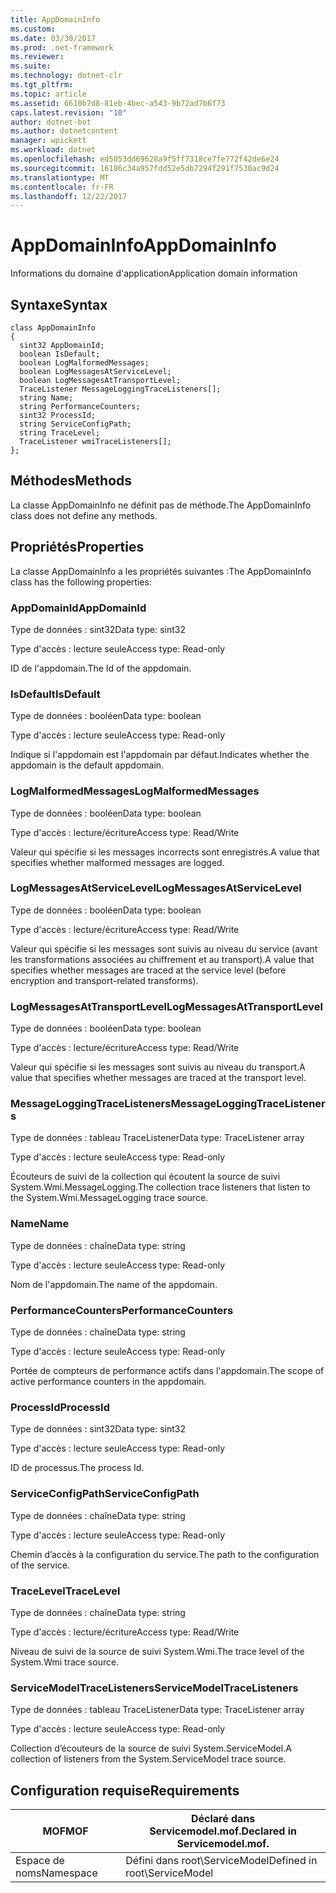 ```yaml
---
title: AppDomainInfo
ms.custom: 
ms.date: 03/30/2017
ms.prod: .net-framework
ms.reviewer: 
ms.suite: 
ms.technology: dotnet-clr
ms.tgt_pltfrm: 
ms.topic: article
ms.assetid: 6610b7d8-81eb-4bec-a543-9b72ad7b6f73
caps.latest.revision: "10"
author: dotnet-bot
ms.author: dotnetcontent
manager: wpickett
ms.workload: dotnet
ms.openlocfilehash: ed5053dd69628a9f5ff7318ce7fe772f42de6e24
ms.sourcegitcommit: 16186c34a957fdd52e5db7294f291f7530ac9d24
ms.translationtype: MT
ms.contentlocale: fr-FR
ms.lasthandoff: 12/22/2017
---
```

# <a name="appdomaininfo"></a><span data-ttu-id="3b4c6-102">AppDomainInfo</span><span class="sxs-lookup"><span data-stu-id="3b4c6-102">AppDomainInfo</span></span>
<span data-ttu-id="3b4c6-103">Informations du domaine d'application</span><span class="sxs-lookup"><span data-stu-id="3b4c6-103">Application domain information</span></span>  
  
## <a name="syntax"></a><span data-ttu-id="3b4c6-104">Syntaxe</span><span class="sxs-lookup"><span data-stu-id="3b4c6-104">Syntax</span></span>  
  
```  
class AppDomainInfo  
{  
  sint32 AppDomainId;  
  boolean IsDefault;  
  boolean LogMalformedMessages;  
  boolean LogMessagesAtServiceLevel;  
  boolean LogMessagesAtTransportLevel;  
  TraceListener MessageLoggingTraceListeners[];  
  string Name;  
  string PerformanceCounters;  
  sint32 ProcessId;  
  string ServiceConfigPath;  
  string TraceLevel;  
  TraceListener wmiTraceListeners[];  
};  
```  
  
## <a name="methods"></a><span data-ttu-id="3b4c6-105">Méthodes</span><span class="sxs-lookup"><span data-stu-id="3b4c6-105">Methods</span></span>  
 <span data-ttu-id="3b4c6-106">La classe AppDomainInfo ne définit pas de méthode.</span><span class="sxs-lookup"><span data-stu-id="3b4c6-106">The AppDomainInfo class does not define any methods.</span></span>  
  
## <a name="properties"></a><span data-ttu-id="3b4c6-107">Propriétés</span><span class="sxs-lookup"><span data-stu-id="3b4c6-107">Properties</span></span>  
 <span data-ttu-id="3b4c6-108">La classe AppDomainInfo a les propriétés suivantes :</span><span class="sxs-lookup"><span data-stu-id="3b4c6-108">The AppDomainInfo class has the following properties:</span></span>  
  
### <a name="appdomainid"></a><span data-ttu-id="3b4c6-109">AppDomainId</span><span class="sxs-lookup"><span data-stu-id="3b4c6-109">AppDomainId</span></span>  
 <span data-ttu-id="3b4c6-110">Type de données : sint32</span><span class="sxs-lookup"><span data-stu-id="3b4c6-110">Data type: sint32</span></span>  
  
 <span data-ttu-id="3b4c6-111">Type d'accès : lecture seule</span><span class="sxs-lookup"><span data-stu-id="3b4c6-111">Access type: Read-only</span></span>  
  
 <span data-ttu-id="3b4c6-112">ID de l'appdomain.</span><span class="sxs-lookup"><span data-stu-id="3b4c6-112">The Id of the appdomain.</span></span>  
  
### <a name="isdefault"></a><span data-ttu-id="3b4c6-113">IsDefault</span><span class="sxs-lookup"><span data-stu-id="3b4c6-113">IsDefault</span></span>  
 <span data-ttu-id="3b4c6-114">Type de données : booléen</span><span class="sxs-lookup"><span data-stu-id="3b4c6-114">Data type: boolean</span></span>  
  
 <span data-ttu-id="3b4c6-115">Type d'accès : lecture seule</span><span class="sxs-lookup"><span data-stu-id="3b4c6-115">Access type: Read-only</span></span>  
  
 <span data-ttu-id="3b4c6-116">Indique si l'appdomain est l'appdomain par défaut.</span><span class="sxs-lookup"><span data-stu-id="3b4c6-116">Indicates whether the appdomain is the default appdomain.</span></span>  
  
### <a name="logmalformedmessages"></a><span data-ttu-id="3b4c6-117">LogMalformedMessages</span><span class="sxs-lookup"><span data-stu-id="3b4c6-117">LogMalformedMessages</span></span>  
 <span data-ttu-id="3b4c6-118">Type de données : booléen</span><span class="sxs-lookup"><span data-stu-id="3b4c6-118">Data type: boolean</span></span>  
  
 <span data-ttu-id="3b4c6-119">Type d'accès : lecture/écriture</span><span class="sxs-lookup"><span data-stu-id="3b4c6-119">Access type: Read/Write</span></span>  
  
 <span data-ttu-id="3b4c6-120">Valeur qui spécifie si les messages incorrects sont enregistrés.</span><span class="sxs-lookup"><span data-stu-id="3b4c6-120">A value that specifies whether malformed messages are logged.</span></span>  
  
### <a name="logmessagesatservicelevel"></a><span data-ttu-id="3b4c6-121">LogMessagesAtServiceLevel</span><span class="sxs-lookup"><span data-stu-id="3b4c6-121">LogMessagesAtServiceLevel</span></span>  
 <span data-ttu-id="3b4c6-122">Type de données : booléen</span><span class="sxs-lookup"><span data-stu-id="3b4c6-122">Data type: boolean</span></span>  
  
 <span data-ttu-id="3b4c6-123">Type d'accès : lecture/écriture</span><span class="sxs-lookup"><span data-stu-id="3b4c6-123">Access type: Read/Write</span></span>  
  
 <span data-ttu-id="3b4c6-124">Valeur qui spécifie si les messages sont suivis au niveau du service (avant les transformations associées au chiffrement et au transport).</span><span class="sxs-lookup"><span data-stu-id="3b4c6-124">A value that specifies whether messages are traced at the service level (before encryption and transport-related transforms).</span></span>  
  
### <a name="logmessagesattransportlevel"></a><span data-ttu-id="3b4c6-125">LogMessagesAtTransportLevel</span><span class="sxs-lookup"><span data-stu-id="3b4c6-125">LogMessagesAtTransportLevel</span></span>  
 <span data-ttu-id="3b4c6-126">Type de données : booléen</span><span class="sxs-lookup"><span data-stu-id="3b4c6-126">Data type: boolean</span></span>  
  
 <span data-ttu-id="3b4c6-127">Type d'accès : lecture/écriture</span><span class="sxs-lookup"><span data-stu-id="3b4c6-127">Access type: Read/Write</span></span>  
  
 <span data-ttu-id="3b4c6-128">Valeur qui spécifie si les messages sont suivis au niveau du transport.</span><span class="sxs-lookup"><span data-stu-id="3b4c6-128">A value that specifies whether messages are traced at the transport level.</span></span>  
  
### <a name="messageloggingtracelisteners"></a><span data-ttu-id="3b4c6-129">MessageLoggingTraceListeners</span><span class="sxs-lookup"><span data-stu-id="3b4c6-129">MessageLoggingTraceListeners</span></span>  
 <span data-ttu-id="3b4c6-130">Type de données : tableau TraceListener</span><span class="sxs-lookup"><span data-stu-id="3b4c6-130">Data type: TraceListener array</span></span>  
  
 <span data-ttu-id="3b4c6-131">Type d'accès : lecture seule</span><span class="sxs-lookup"><span data-stu-id="3b4c6-131">Access type: Read-only</span></span>  
  
 <span data-ttu-id="3b4c6-132">Écouteurs de suivi de la collection qui écoutent la source de suivi System.Wmi.MessageLogging.</span><span class="sxs-lookup"><span data-stu-id="3b4c6-132">The collection trace listeners that listen to the System.Wmi.MessageLogging trace source.</span></span>  
  
### <a name="name"></a><span data-ttu-id="3b4c6-133">Name</span><span class="sxs-lookup"><span data-stu-id="3b4c6-133">Name</span></span>  
 <span data-ttu-id="3b4c6-134">Type de données : chaîne</span><span class="sxs-lookup"><span data-stu-id="3b4c6-134">Data type: string</span></span>  
  
 <span data-ttu-id="3b4c6-135">Type d'accès : lecture seule</span><span class="sxs-lookup"><span data-stu-id="3b4c6-135">Access type: Read-only</span></span>  
  
 <span data-ttu-id="3b4c6-136">Nom de l'appdomain.</span><span class="sxs-lookup"><span data-stu-id="3b4c6-136">The name of the appdomain.</span></span>  
  
### <a name="performancecounters"></a><span data-ttu-id="3b4c6-137">PerformanceCounters</span><span class="sxs-lookup"><span data-stu-id="3b4c6-137">PerformanceCounters</span></span>  
 <span data-ttu-id="3b4c6-138">Type de données : chaîne</span><span class="sxs-lookup"><span data-stu-id="3b4c6-138">Data type: string</span></span>  
  
 <span data-ttu-id="3b4c6-139">Type d'accès : lecture seule</span><span class="sxs-lookup"><span data-stu-id="3b4c6-139">Access type: Read-only</span></span>  
  
 <span data-ttu-id="3b4c6-140">Portée de compteurs de performance actifs dans l'appdomain.</span><span class="sxs-lookup"><span data-stu-id="3b4c6-140">The scope of active performance counters in the appdomain.</span></span>  
  
### <a name="processid"></a><span data-ttu-id="3b4c6-141">ProcessId</span><span class="sxs-lookup"><span data-stu-id="3b4c6-141">ProcessId</span></span>  
 <span data-ttu-id="3b4c6-142">Type de données : sint32</span><span class="sxs-lookup"><span data-stu-id="3b4c6-142">Data type: sint32</span></span>  
  
 <span data-ttu-id="3b4c6-143">Type d'accès : lecture seule</span><span class="sxs-lookup"><span data-stu-id="3b4c6-143">Access type: Read-only</span></span>  
  
 <span data-ttu-id="3b4c6-144">ID de processus.</span><span class="sxs-lookup"><span data-stu-id="3b4c6-144">The process Id.</span></span>  
  
### <a name="serviceconfigpath"></a><span data-ttu-id="3b4c6-145">ServiceConfigPath</span><span class="sxs-lookup"><span data-stu-id="3b4c6-145">ServiceConfigPath</span></span>  
 <span data-ttu-id="3b4c6-146">Type de données : chaîne</span><span class="sxs-lookup"><span data-stu-id="3b4c6-146">Data type: string</span></span>  
  
 <span data-ttu-id="3b4c6-147">Type d'accès : lecture seule</span><span class="sxs-lookup"><span data-stu-id="3b4c6-147">Access type: Read-only</span></span>  
  
 <span data-ttu-id="3b4c6-148">Chemin d’accès à la configuration du service.</span><span class="sxs-lookup"><span data-stu-id="3b4c6-148">The path to the configuration of the service.</span></span>  
  
### <a name="tracelevel"></a><span data-ttu-id="3b4c6-149">TraceLevel</span><span class="sxs-lookup"><span data-stu-id="3b4c6-149">TraceLevel</span></span>  
 <span data-ttu-id="3b4c6-150">Type de données : chaîne</span><span class="sxs-lookup"><span data-stu-id="3b4c6-150">Data type: string</span></span>  
  
 <span data-ttu-id="3b4c6-151">Type d'accès : lecture/écriture</span><span class="sxs-lookup"><span data-stu-id="3b4c6-151">Access type: Read/Write</span></span>  
  
 <span data-ttu-id="3b4c6-152">Niveau de suivi de la source de suivi System.Wmi.</span><span class="sxs-lookup"><span data-stu-id="3b4c6-152">The trace level of the System.Wmi trace source.</span></span>  
  
### <a name="servicemodeltracelisteners"></a><span data-ttu-id="3b4c6-153">ServiceModelTraceListeners</span><span class="sxs-lookup"><span data-stu-id="3b4c6-153">ServiceModelTraceListeners</span></span>  
 <span data-ttu-id="3b4c6-154">Type de données : tableau TraceListener</span><span class="sxs-lookup"><span data-stu-id="3b4c6-154">Data type: TraceListener array</span></span>  
  
 <span data-ttu-id="3b4c6-155">Type d'accès : lecture seule</span><span class="sxs-lookup"><span data-stu-id="3b4c6-155">Access type: Read-only</span></span>  
  
 <span data-ttu-id="3b4c6-156">Collection d’écouteurs de la source de suivi System.ServiceModel.</span><span class="sxs-lookup"><span data-stu-id="3b4c6-156">A collection of listeners from the System.ServiceModel trace source.</span></span>  
  
## <a name="requirements"></a><span data-ttu-id="3b4c6-157">Configuration requise</span><span class="sxs-lookup"><span data-stu-id="3b4c6-157">Requirements</span></span>  
  
|<span data-ttu-id="3b4c6-158">MOF</span><span class="sxs-lookup"><span data-stu-id="3b4c6-158">MOF</span></span>|<span data-ttu-id="3b4c6-159">Déclaré dans Servicemodel.mof.</span><span class="sxs-lookup"><span data-stu-id="3b4c6-159">Declared in Servicemodel.mof.</span></span>|  
|---------|-----------------------------------|  
|<span data-ttu-id="3b4c6-160">Espace de noms</span><span class="sxs-lookup"><span data-stu-id="3b4c6-160">Namespace</span></span>|<span data-ttu-id="3b4c6-161">Défini dans root\ServiceModel</span><span class="sxs-lookup"><span data-stu-id="3b4c6-161">Defined in root\ServiceModel</span></span>|

